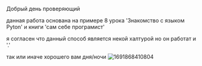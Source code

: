 Добрый день проверяющий

данная работа основана на примере 8 урока 'Знакомство с языком Pyton' и книги 'сам себе програмист'

я согласен что данный способ является некой халтурой но он работат и '.'

так или иначе хорошего вам дня/ночи
![1691868410804](https://github.com/Dmitriy-Karpenko-work/pyNote/assets/119530736/4a20e96b-26c2-4bfb-99e1-69f7d2353ce7)
